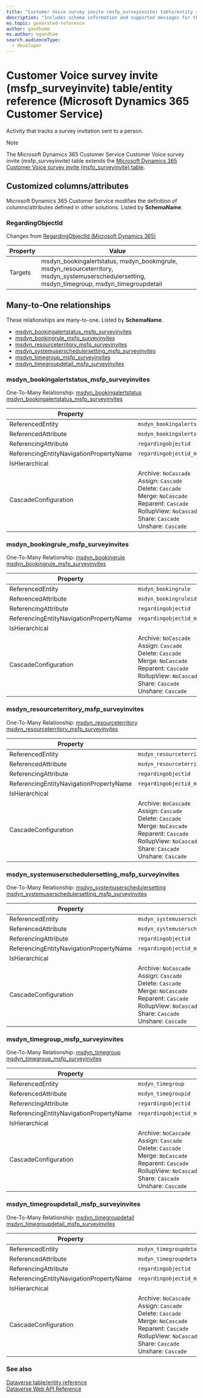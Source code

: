 ```yaml
---
title: "Customer Voice survey invite (msfp_surveyinvite) table/entity reference (Microsoft Dynamics 365 Customer Service)"
description: "Includes schema information and supported messages for the Customer Voice survey invite (msfp_surveyinvite) table/entity with Microsoft Dynamics 365 Customer Service."
ms.topic: generated-reference
author: gandhamm
ms.author: mgandham
search.audienceType: 
  - developer
---
```


# Customer Voice survey invite (msfp_surveyinvite) table/entity reference (Microsoft Dynamics 365 Customer Service)

Activity that tracks a survey invitation sent to a person.

> [!NOTE]
> The Microsoft Dynamics 365 Customer Service Customer Voice survey invite (msfp_surveyinvite) table extends the [Microsoft Dynamics 365 Customer Voice survey invite (msfp_surveyinvite) table](/dynamics365/developer/reference/entities/msfp_surveyinvite).



## Customized columns/attributes

Microsoft Dynamics 365 Customer Service modifies the definition of columns/attributes defined in other solutions. Listed by **SchemaName**.

### <a name="BKMK_RegardingObjectId"></a> RegardingObjectId

Changes from [RegardingObjectId (Microsoft Dynamics 365)](/dynamics365/developer/reference/entities/msfp_surveyinvite#BKMK_RegardingObjectId)

|Property|Value|
|---|---|
|Targets|msdyn_bookingalertstatus, msdyn_bookingrule, msdyn_resourceterritory, msdyn_systemuserschedulersetting, msdyn_timegroup, msdyn_timegroupdetail|


## Many-to-One relationships

These relationships are many-to-one. Listed by **SchemaName**.

- [msdyn_bookingalertstatus_msfp_surveyinvites](#BKMK_msdyn_bookingalertstatus_msfp_surveyinvites)
- [msdyn_bookingrule_msfp_surveyinvites](#BKMK_msdyn_bookingrule_msfp_surveyinvites)
- [msdyn_resourceterritory_msfp_surveyinvites](#BKMK_msdyn_resourceterritory_msfp_surveyinvites)
- [msdyn_systemuserschedulersetting_msfp_surveyinvites](#BKMK_msdyn_systemuserschedulersetting_msfp_surveyinvites)
- [msdyn_timegroup_msfp_surveyinvites](#BKMK_msdyn_timegroup_msfp_surveyinvites)
- [msdyn_timegroupdetail_msfp_surveyinvites](#BKMK_msdyn_timegroupdetail_msfp_surveyinvites)

### <a name="BKMK_msdyn_bookingalertstatus_msfp_surveyinvites"></a> msdyn_bookingalertstatus_msfp_surveyinvites

One-To-Many Relationship: [msdyn_bookingalertstatus msdyn_bookingalertstatus_msfp_surveyinvites](msdyn_bookingalertstatus.md#BKMK_msdyn_bookingalertstatus_msfp_surveyinvites)

|Property|Value|
|---|---|
|ReferencedEntity|`msdyn_bookingalertstatus`|
|ReferencedAttribute|`msdyn_bookingalertstatusid`|
|ReferencingAttribute|`regardingobjectid`|
|ReferencingEntityNavigationPropertyName|`regardingobjectid_msdyn_bookingalertstatus_msfp_surveyinvite`|
|IsHierarchical||
|CascadeConfiguration|Archive: `NoCascade`<br />Assign: `Cascade`<br />Delete: `Cascade`<br />Merge: `NoCascade`<br />Reparent: `Cascade`<br />RollupView: `NoCascade`<br />Share: `Cascade`<br />Unshare: `Cascade`|

### <a name="BKMK_msdyn_bookingrule_msfp_surveyinvites"></a> msdyn_bookingrule_msfp_surveyinvites

One-To-Many Relationship: [msdyn_bookingrule msdyn_bookingrule_msfp_surveyinvites](msdyn_bookingrule.md#BKMK_msdyn_bookingrule_msfp_surveyinvites)

|Property|Value|
|---|---|
|ReferencedEntity|`msdyn_bookingrule`|
|ReferencedAttribute|`msdyn_bookingruleid`|
|ReferencingAttribute|`regardingobjectid`|
|ReferencingEntityNavigationPropertyName|`regardingobjectid_msdyn_bookingrule_msfp_surveyinvite`|
|IsHierarchical||
|CascadeConfiguration|Archive: `NoCascade`<br />Assign: `Cascade`<br />Delete: `Cascade`<br />Merge: `NoCascade`<br />Reparent: `Cascade`<br />RollupView: `NoCascade`<br />Share: `Cascade`<br />Unshare: `Cascade`|

### <a name="BKMK_msdyn_resourceterritory_msfp_surveyinvites"></a> msdyn_resourceterritory_msfp_surveyinvites

One-To-Many Relationship: [msdyn_resourceterritory msdyn_resourceterritory_msfp_surveyinvites](msdyn_resourceterritory.md#BKMK_msdyn_resourceterritory_msfp_surveyinvites)

|Property|Value|
|---|---|
|ReferencedEntity|`msdyn_resourceterritory`|
|ReferencedAttribute|`msdyn_resourceterritoryid`|
|ReferencingAttribute|`regardingobjectid`|
|ReferencingEntityNavigationPropertyName|`regardingobjectid_msdyn_resourceterritory_msfp_surveyinvite`|
|IsHierarchical||
|CascadeConfiguration|Archive: `NoCascade`<br />Assign: `Cascade`<br />Delete: `Cascade`<br />Merge: `NoCascade`<br />Reparent: `Cascade`<br />RollupView: `NoCascade`<br />Share: `Cascade`<br />Unshare: `Cascade`|

### <a name="BKMK_msdyn_systemuserschedulersetting_msfp_surveyinvites"></a> msdyn_systemuserschedulersetting_msfp_surveyinvites

One-To-Many Relationship: [msdyn_systemuserschedulersetting msdyn_systemuserschedulersetting_msfp_surveyinvites](msdyn_systemuserschedulersetting.md#BKMK_msdyn_systemuserschedulersetting_msfp_surveyinvites)

|Property|Value|
|---|---|
|ReferencedEntity|`msdyn_systemuserschedulersetting`|
|ReferencedAttribute|`msdyn_systemuserschedulersettingid`|
|ReferencingAttribute|`regardingobjectid`|
|ReferencingEntityNavigationPropertyName|`regardingobjectid_msdyn_systemuserschedulersetting_msfp_surveyinvite`|
|IsHierarchical||
|CascadeConfiguration|Archive: `NoCascade`<br />Assign: `Cascade`<br />Delete: `Cascade`<br />Merge: `NoCascade`<br />Reparent: `Cascade`<br />RollupView: `NoCascade`<br />Share: `Cascade`<br />Unshare: `Cascade`|

### <a name="BKMK_msdyn_timegroup_msfp_surveyinvites"></a> msdyn_timegroup_msfp_surveyinvites

One-To-Many Relationship: [msdyn_timegroup msdyn_timegroup_msfp_surveyinvites](msdyn_timegroup.md#BKMK_msdyn_timegroup_msfp_surveyinvites)

|Property|Value|
|---|---|
|ReferencedEntity|`msdyn_timegroup`|
|ReferencedAttribute|`msdyn_timegroupid`|
|ReferencingAttribute|`regardingobjectid`|
|ReferencingEntityNavigationPropertyName|`regardingobjectid_msdyn_timegroup_msfp_surveyinvite`|
|IsHierarchical||
|CascadeConfiguration|Archive: `NoCascade`<br />Assign: `Cascade`<br />Delete: `Cascade`<br />Merge: `NoCascade`<br />Reparent: `Cascade`<br />RollupView: `NoCascade`<br />Share: `Cascade`<br />Unshare: `Cascade`|

### <a name="BKMK_msdyn_timegroupdetail_msfp_surveyinvites"></a> msdyn_timegroupdetail_msfp_surveyinvites

One-To-Many Relationship: [msdyn_timegroupdetail msdyn_timegroupdetail_msfp_surveyinvites](msdyn_timegroupdetail.md#BKMK_msdyn_timegroupdetail_msfp_surveyinvites)

|Property|Value|
|---|---|
|ReferencedEntity|`msdyn_timegroupdetail`|
|ReferencedAttribute|`msdyn_timegroupdetailid`|
|ReferencingAttribute|`regardingobjectid`|
|ReferencingEntityNavigationPropertyName|`regardingobjectid_msdyn_timegroupdetail_msfp_surveyinvite`|
|IsHierarchical||
|CascadeConfiguration|Archive: `NoCascade`<br />Assign: `Cascade`<br />Delete: `Cascade`<br />Merge: `NoCascade`<br />Reparent: `Cascade`<br />RollupView: `NoCascade`<br />Share: `Cascade`<br />Unshare: `Cascade`|



### See also

[Dataverse table/entity reference](/power-apps/developer/data-platform/reference/about-entity-reference)  
[Dataverse Web API Reference](/power-apps/developer/data-platform/webapi/reference/about)   